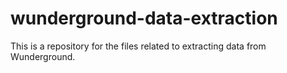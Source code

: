 # wunderground-data-extraction
This is a repository for the files related to extracting data from Wunderground.
